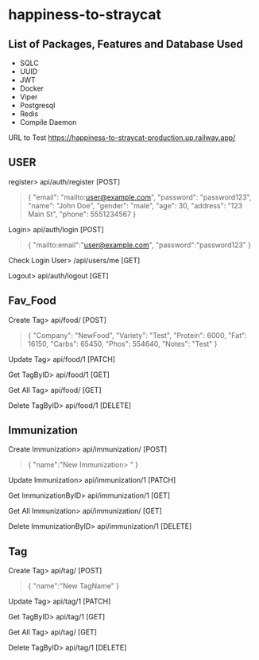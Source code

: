 ﻿# happiness-to-straycat

## List of Packages, Features and Database Used

- SQLC 
- UUID
- JWT
- Docker
- Viper
- Postgresql
- Redis
- Compile Daemon

URL to Test https://happiness-to-straycat-production.up.railway.app/

## USER 

register> api/auth/register [POST]

>{
  "email": "mailto:user@example.com",
  "password": "password123",
  "name": "John Doe",
  "gender": "male",
  "age": 30,
  "address": "123 Main St",
  "phone": 5551234567
}

Login> api/auth/login [POST]

>{
  "mailto:email":"user@example.com",
  "password":"password123"
}

Check Login User> /api/users/me [GET]

Logout> api/auth/logout [GET]

## Fav_Food

Create Tag> api/food/ [POST]

>{
    "Company": "NewFood",
    "Variety": "Test",
    "Protein": 6000,
    "Fat": 16150,
    "Carbs": 65450,
    "Phos": 554640,
    "Notes": "Test"
}

Update Tag> api/food/1 [PATCH]

Get TagByID> api/food/1 [GET]

Get All Tag> api/food/ [GET]

Delete TagByID> api/food/1 [DELETE]

## Immunization

Create Immunization> api/immunization/ [POST]

>{
  "name":"New Immunization> "
}

Update Immunization> api/immunization/1 [PATCH]

Get ImmunizationByID> api/immunization/1 [GET]

Get All Immunization> api/immunization/ [GET]

Delete ImmunizationByID> api/immunization/1 [DELETE]

## Tag

Create Tag> api/tag/ [POST]

>{
  "name":"New TagName"
}


Update Tag> api/tag/1 [PATCH]

Get TagByID> api/tag/1 [GET]

Get All Tag> api/tag/ [GET]

Delete TagByID> api/tag/1 [DELETE]
